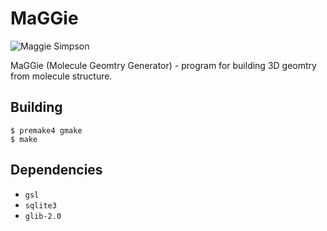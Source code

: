 MaGGie
======

![Maggie Simpson](http://upload.wikimedia.org/wikipedia/en/9/9d/Maggie_Simpson.png)

MaGGie (Molecule Geomtry Generator) - program for building 3D geomtry from molecule structure.

Building
--------

    $ premake4 gmake
    $ make

Dependencies
------------

* `gsl`
* `sqlite3`
* `glib-2.0`
